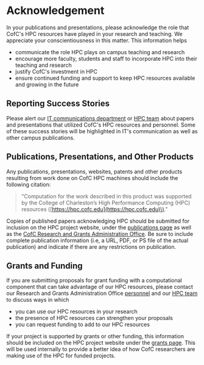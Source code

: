 # Acknowledgement

In your publications and presentations, please acknowledge the role that CofC's HPC resources have played in your research and teaching. We appreciate your conscientiousness in this matter. This information helps

* communicate the role HPC plays on campus teaching and research
* encourage more faculty, students and staff to incorporate HPC into their teaching and research
* justify CofC's investment in HPC
* ensure continued funding and support to keep HPC resources available and growing in the future

## Reporting Success Stories

Please alert our [IT communications department](mailto:drinkuthkh@cofc.edu) or [HPC team](mailto:hpc@cofc.edu) about papers and presentations that utilized CofC's HPC resources and personnel. Some of these success stories will be highlighted in IT's communication as well as other campus publications.

## Publications, Presentations, and Other Products

Any publications, presentations, websites, patents and other products resulting from work done on CofC HPC machines should include the following citation:

> "Computation for the work described in this product was supported by the College of Charleston’s High Performance Computing \(HPC\) resources \([https://hpc.cofc.edu](https://hpc.cofc.edu)\)."

Copies of published papers acknowledging HPC should be submitted for inclusion on the HPC project website, under the [publications page](products/publications.md) as well as the [CofC Research and Grants Administration Office](http://research.cofc.edu/administration/index.php). Be sure to include complete publication information \(i.e, a URL, PDF, or PS file of the actual publication\) and indicate if there are any restrictions on publication.

## Grants and Funding

If you are submitting proposals for grant funding with a computational component that can take advantage of our HPC resources, please contact our Research and Grants Administration Office [personnel](http://research.cofc.edu/administration/contact-orga-staff/index.php) and our [HPC team](mailto:hpc@cofc.edu) to discuss ways in which

* you can use our HPC resources in your research
* the presence of HPC resources can strengthen your proposals
* you can request funding to add to our HPC resources

If your project is supported by grants or other funding, this information should be included on the HPC project website under the [grants page](products/grants.md). This will be used internally to provide a better idea of how CofC researchers are making use of the HPC for funded projects.

